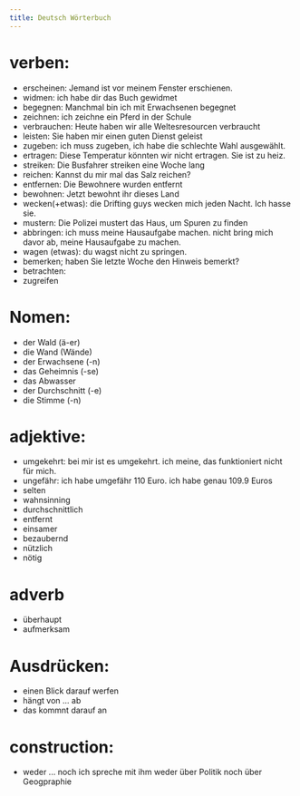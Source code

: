 ```yaml
---
title: Deutsch Wörterbuch
---
```


# verben: 
- erscheinen: Jemand ist vor meinem Fenster erschienen.
- widmen: ich habe dir das Buch gewidmet
- begegnen: Manchmal bin ich mit Erwachsenen begegnet 
- zeichnen: ich zeichne ein Pferd in der Schule 
- verbrauchen: Heute haben wir alle Weltesresourcen verbraucht
- leisten: Sie haben mir einen guten Dienst geleist
- zugeben: ich muss zugeben, ich habe die schlechte Wahl ausgewählt.
- ertragen: Diese Temperatur könnten wir nicht ertragen. Sie ist zu heiz.
- streiken: Die Busfahrer  streiken eine Woche lang
- reichen: Kannst du mir mal das Salz reichen?
- entfernen: Die Bewohnere wurden entfernt
- bewohnen: Jetzt bewohnt ihr dieses Land
- wecken(+etwas): die Drifting  guys wecken mich jeden Nacht. Ich hasse sie.
- mustern: Die Polizei mustert das Haus, um Spuren zu finden
- abbringen: ich muss meine Hausaufgabe machen. nicht bring mich davor ab, meine Hausaufgabe zu machen.  
- wagen (etwas): du wagst nicht zu springen.
- bemerken;  haben Sie letzte Woche den Hinweis bemerkt? 
- betrachten: 
- zugreifen

# Nomen: 
- der Wald (ä-er)
- die Wand (Wände)
- der Erwachsene (-n)
- das Geheimnis (-se)
- das Abwasser
- der Durchschnitt (-e)
- die Stimme (-n)

# adjektive: 
- umgekehrt: bei mir ist es umgekehrt. ich meine, das funktioniert nicht für mich.
- ungefähr: ich habe umgefähr 110 Euro. ich habe genau 109.9 Euros 
- selten
- wahnsinning
- durchschnittlich
- entfernt
- einsamer 
- bezaubernd
- nützlich
- nötig 

# adverb
- überhaupt 
- aufmerksam

# Ausdrücken:  
- einen Blick darauf werfen 
- hängt von ... ab
- das kommnt darauf an 

# construction: 
- weder ... noch
    ich spreche mit ihm weder über Politik noch über Geogpraphie



